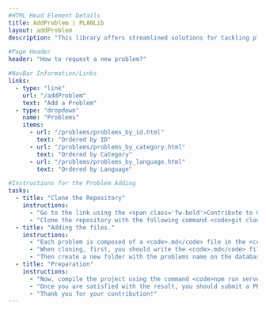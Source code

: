 ```yaml
---
#HTML Head Element Details
title: AddProblem | PLANLib
layout: addProblem
description: "This library offers streamlined solutions for tackling planning and network flow challenges. Dive into efficient tools and resources tailored to solve complex scheduling, logistics, and resource management problems. Whether you’re exploring optimization or need robust decision-making support, PLANLib’s homepage is your starting point for powerful, user-friendly planning solutions."

#Page Header
header: "How to request a new problem?"

#NavBar Information/Links
links:
  - type: "link"
    url: "/addProblem"
    text: "Add a Problem"
  - type: "dropdown"
    name: "Problems"
    items:
      - url: "/problems/problems_by_id.html"
        text: "Ordered by ID"
      - url: "/problems/problems_by_category.html"
        text: "Ordered by Category"
      - url: "/problems/problems_by_language.html"
        text: "Ordered by Language"

#Instructions for the Problem Adding
tasks:
  - title: "Clone the Repository"
    instructions:
      - "Go to the link using the <span class='fw-bold'>Contribute to GitHub</span> button on the navbar."
      - "Clone the repository with the following command <code>git clone https://github.com/JoanEspasa/PLANLib.git</code>"
  - title: "Adding the files."
    instructions:
      - "Each problem is composed of a <code>.md</code> file in the <code>_problem</code> folder as well as the necessary <code>instances.zip</code> with their respective model file."
      - "When cloning, first, you should write the <code>.md</code> file of the problem. Follow the structure of the other <code>.md</code> files for guidance."
      - "Then create a new folder with the problems name on the database folder and add the <code>instances.zip</code> and the model file."
  - title: "Preparation"
    instructions:
      - "Now, compile the project using the command <code>npm run serve</code> on the terminal. If it compiles, you should be able to test how your new problem looks on the page."
      - "Once you are satisfied with the result, you should submit a PR for the problem to be added onto the main branch."
      - "Thank you for your contribution!"
---
```

